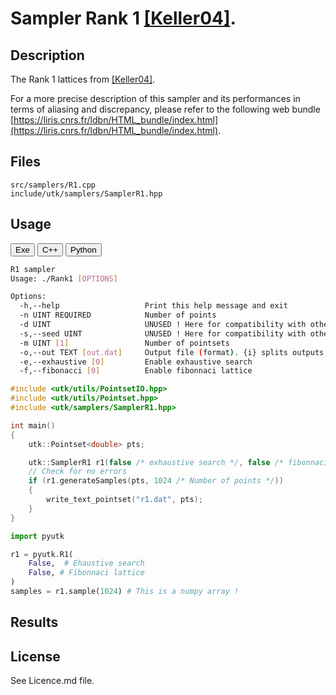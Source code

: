 # Sampler Rank 1 [[Keller04]](https://link.springer.com/chapter/10.1007%2F978-3-642-18743-8_18).  

## Description

The Rank 1 lattices from [[Keller04]](https://link.springer.com/chapter/10.1007%2F978-3-642-18743-8_18).  

For a more precise description of this sampler and its performances in terms of aliasing and discrepancy, please refer to the following web bundle [https://liris.cnrs.fr/ldbn/HTML_bundle/index.html](https://liris.cnrs.fr/ldbn/HTML_bundle/index.html).

## Files

```
src/samplers/R1.cpp  
include/utk/samplers/SamplerR1.hpp
```

## Usage

<button class="tablink exebutton" onclick="openCode('exe', this)" markdown="1">Exe</button> 
<button class="tablink cppbutton" onclick="openCode('cpp', this)" markdown="1">C++</button> 
<button class="tablink pybutton" onclick="openCode('py', this)" markdown="1">Python</button> 
<br/>
  

<div class="exe tabcontent">

```bash
R1 sampler
Usage: ./Rank1 [OPTIONS]

Options:
  -h,--help                   Print this help message and exit
  -n UINT REQUIRED            Number of points
  -d UINT                     UNUSED ! Here for compatibility with others.
  -s,--seed UINT              UNUSED ! Here for compatibility with others.
  -m UINT [1]                 Number of pointsets
  -o,--out TEXT [out.dat]     Output file (format). {i} splits outputs in multiple files and token is replaced by index.
  -e,--exhaustive [0]         Enable exhaustive search
  -f,--fibonacci [0]          Enable fibonnaci lattice
```

</div>

<div class="cpp tabcontent">

```  cpp
#include <utk/utils/PointsetIO.hpp>
#include <utk/utils/Pointset.hpp>
#include <utk/samplers/SamplerR1.hpp>

int main()
{
    utk::Pointset<double> pts;

    utk::SamplerR1 r1(false /* exhaustive search */, false /* fibonnaci lattice */);
    // Check for no errors
    if (r1.generateSamples(pts, 1024 /* Number of points */))
    {
        write_text_pointset("r1.dat", pts);
    }
}
```  

</div>

<div class="py tabcontent">

``` python
import pyutk

r1 = pyutk.R1(
    False,  # Ehaustive search
    False, # Fibonnaci lattice
)
samples = r1.sample(1024) # This is a numpy array !
```  

</div>

## Results

<div class="results"></div>
<script>
  window.addEventListener('DOMContentLoaded', function() { show_results(); }); 
</script>

## License

See Licence.md file.
